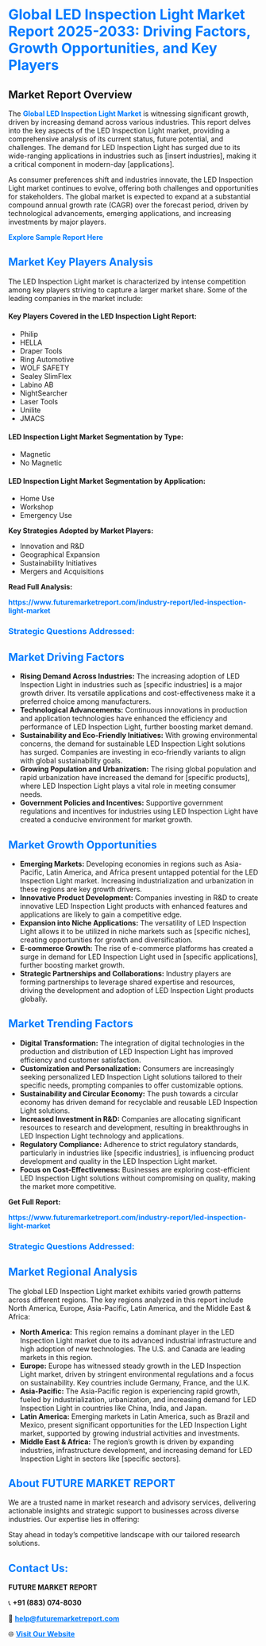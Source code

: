 <h1 style="color: #007BFF;">Global LED Inspection Light Market Report 2025-2033: Driving Factors, Growth Opportunities, and Key Players</h1>

<section id="overview">
<h2>Market Report Overview</h2>
<p>The <a href="https://www.futuremarketreport.com/industry-report/led-inspection-light-market" style="color: #007BFF; text-decoration: none;"><strong>Global LED Inspection Light Market</strong></a> is witnessing significant growth, driven by increasing demand across various industries. This report delves into the key aspects of the LED Inspection Light market, providing a comprehensive analysis of its current status, future potential, and challenges. The demand for LED Inspection Light has surged due to its wide-ranging applications in industries such as [insert industries], making it a critical component in modern-day [applications].</p>
<p>As consumer preferences shift and industries innovate, the LED Inspection Light market continues to evolve, offering both challenges and opportunities for stakeholders. The global market is expected to expand at a substantial compound annual growth rate (CAGR) over the forecast period, driven by technological advancements, emerging applications, and increasing investments by major players.</p>
</section>

<section id="overview">
<p><a href="https://www.futuremarketreport.com/request-sample/reportId=76645" style="color: #007BFF; text-decoration: none;"><strong>Explore Sample Report Here</strong></a></p>
</section>

<section id="key-players">
<h2 style="color: #007BFF;">Market Key Players Analysis</h2>
<p>The LED Inspection Light market is characterized by intense competition among key players striving to capture a larger market share. Some of the leading companies in the market include:</p>
<h4>Key Players Covered in the LED Inspection Light Report:</h4>
<ul><li>Philip</li><li>HELLA</li><li>Draper Tools</li><li>Ring Automotive</li><li>WOLF SAFETY</li><li>Sealey SlimFlex</li><li>Labino AB</li><li>NightSearcher</li><li>Laser Tools</li><li>Unilite</li><li>JMACS</li></ul>
<h4>LED Inspection Light Market Segmentation by Type:</h4>
<ul><li>Magnetic</li><li>No Magnetic</li></ul>

<h4>LED Inspection Light Market Segmentation by Application:</h4>
<ul><li>Home Use</li><li>Workshop</li><li>Emergency Use</li></ul>
<p><strong>Key Strategies Adopted by Market Players:</strong></p>
<ul>
<li>Innovation and R&D</li>
<li>Geographical Expansion</li>
<li>Sustainability Initiatives</li>
<li>Mergers and Acquisitions</li>
</ul>
</section>

<section>
<p><strong>Read Full Analysis: </strong></p><a href="https://www.futuremarketreport.com/industry-report/led-inspection-light-market" style="color: #007BFF; text-decoration: none;"><strong>https://www.futuremarketreport.com/industry-report/led-inspection-light-market</strong></a>
<h3 style="color: #007BFF;">Strategic Questions Addressed:</h3>
</section>

<section id="driving-factors">
<h2 style="color: #007BFF;">Market Driving Factors</h2>
<ul>
<li><strong>Rising Demand Across Industries:</strong> The increasing adoption of LED Inspection Light in industries such as [specific industries] is a major growth driver. Its versatile applications and cost-effectiveness make it a preferred choice among manufacturers.</li>
<li><strong>Technological Advancements:</strong> Continuous innovations in production and application technologies have enhanced the efficiency and performance of LED Inspection Light, further boosting market demand.</li>
<li><strong>Sustainability and Eco-Friendly Initiatives:</strong> With growing environmental concerns, the demand for sustainable LED Inspection Light solutions has surged. Companies are investing in eco-friendly variants to align with global sustainability goals.</li>
<li><strong>Growing Population and Urbanization:</strong> The rising global population and rapid urbanization have increased the demand for [specific products], where LED Inspection Light plays a vital role in meeting consumer needs.</li>
<li><strong>Government Policies and Incentives:</strong> Supportive government regulations and incentives for industries using LED Inspection Light have created a conducive environment for market growth.</li>
</ul>
</section>

<section id="growth-opportunities">
<h2 style="color: #007BFF;">Market Growth Opportunities</h2>
<ul>
<li><strong>Emerging Markets:</strong> Developing economies in regions such as Asia-Pacific, Latin America, and Africa present untapped potential for the LED Inspection Light market. Increasing industrialization and urbanization in these regions are key growth drivers.</li>
<li><strong>Innovative Product Development:</strong> Companies investing in R&D to create innovative LED Inspection Light products with enhanced features and applications are likely to gain a competitive edge.</li>
<li><strong>Expansion into Niche Applications:</strong> The versatility of LED Inspection Light allows it to be utilized in niche markets such as [specific niches], creating opportunities for growth and diversification.</li>
<li><strong>E-commerce Growth:</strong> The rise of e-commerce platforms has created a surge in demand for LED Inspection Light used in [specific applications], further boosting market growth.</li>
<li><strong>Strategic Partnerships and Collaborations:</strong> Industry players are forming partnerships to leverage shared expertise and resources, driving the development and adoption of LED Inspection Light products globally.</li>
</ul>
</section>

<section id="trending-factors">
<h2 style="color: #007BFF;">Market Trending Factors</h2>
<ul>
<li><strong>Digital Transformation:</strong> The integration of digital technologies in the production and distribution of LED Inspection Light has improved efficiency and customer satisfaction.</li>
<li><strong>Customization and Personalization:</strong> Consumers are increasingly seeking personalized LED Inspection Light solutions tailored to their specific needs, prompting companies to offer customizable options.</li>
<li><strong>Sustainability and Circular Economy:</strong> The push towards a circular economy has driven demand for recyclable and reusable LED Inspection Light solutions.</li>
<li><strong>Increased Investment in R&D:</strong> Companies are allocating significant resources to research and development, resulting in breakthroughs in LED Inspection Light technology and applications.</li>
<li><strong>Regulatory Compliance:</strong> Adherence to strict regulatory standards, particularly in industries like [specific industries], is influencing product development and quality in the LED Inspection Light market.</li>
<li><strong>Focus on Cost-Effectiveness:</strong> Businesses are exploring cost-efficient LED Inspection Light solutions without compromising on quality, making the market more competitive.</li>
</ul>
</section>

<section>
<p><strong>Get Full Report: </strong></p><a href="https://www.futuremarketreport.com/industry-report/led-inspection-light-market" style="color: #007BFF; text-decoration: none;"><strong>https://www.futuremarketreport.com/industry-report/led-inspection-light-market</strong></a>
<h3 style="color: #007BFF;">Strategic Questions Addressed:</h3>
</section>


<section id="regional-analysis">
<h2 style="color: #007BFF;">Market Regional Analysis</h2>
<p>The global LED Inspection Light market exhibits varied growth patterns across different regions. The key regions analyzed in this report include North America, Europe, Asia-Pacific, Latin America, and the Middle East & Africa:</p>
<ul>
<li><strong>North America:</strong> This region remains a dominant player in the LED Inspection Light market due to its advanced industrial infrastructure and high adoption of new technologies. The U.S. and Canada are leading markets in this region.</li>
<li><strong>Europe:</strong> Europe has witnessed steady growth in the LED Inspection Light market, driven by stringent environmental regulations and a focus on sustainability. Key countries include Germany, France, and the U.K.</li>
<li><strong>Asia-Pacific:</strong> The Asia-Pacific region is experiencing rapid growth, fueled by industrialization, urbanization, and increasing demand for LED Inspection Light in countries like China, India, and Japan.</li>
<li><strong>Latin America:</strong> Emerging markets in Latin America, such as Brazil and Mexico, present significant opportunities for the LED Inspection Light market, supported by growing industrial activities and investments.</li>
<li><strong>Middle East & Africa:</strong> The region’s growth is driven by expanding industries, infrastructure development, and increasing demand for LED Inspection Light in sectors like [specific sectors].</li>
</ul>
</section>

<footer>
<h2 style="color: #007BFF;">About FUTURE MARKET REPORT</h2>
<p>We are a trusted name in market research and advisory services, delivering actionable insights and strategic support to businesses across diverse industries. Our expertise lies in offering:</p>

<p>Stay ahead in today’s competitive landscape with our tailored research solutions.</p>

<h2 style="color: #007BFF;">Contact Us:</h2>
<p><strong>FUTURE MARKET REPORT</strong></p>
<p>📞 <strong>+91 (883) 074-8030</strong></p>
<p>📧 <strong><a href="mailto:help@futuremarketreport.com" style="color: #007BFF;">help@futuremarketreport.com</a></strong></p>
<p>🌐 <strong><a href="https://www.futuremarketreport.com/" style="color: #007BFF;">Visit Our Website</a></strong></p>
</footer>